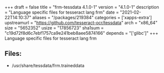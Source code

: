 +++
draft = false
title = "frm-tessdata 4.1.0-1"
version = "4.1.0-1"
description = "Language specific files for tesseract lang frm"
date = "2021-02-22T14:10:37"
aliases = "/packages/219384"
categories = ['xapps-extra']
upstreamurl = "https://github.com/tesseract-ocr/tessdata"
arch = "x86_64"
size = "5652352"
usize = "17856723"
sha1sum = "c19d72f8d6c7ebf1757ca9e241beb8aee5874166"
depends = "['glibc']"
+++
Language specific files for tesseract lang frm

## Files: 
* /usr/share/tessdata/frm.traineddata
